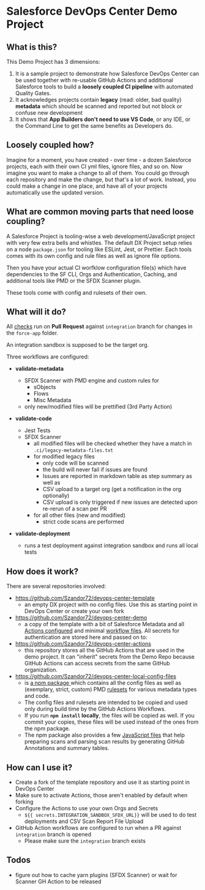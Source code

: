 # Salesforce DevOps Center Demo Project

## What is this?

This Demo Project has 3 dimensions:

1. It is a sample project to demonstrate how Salesforce DevOps Center can be used together with
   re-usable GitHub Actions and additional Salesforce tools to build a **loosely coupled **CI**
   pipeline** with automated Quality Gates.
2. It acknowledges projects contain **legacy** (read: older, bad quality) **metadata** which should be scanned and reported but not block or confuse new development   
3. It shows that **App Builders don't need to use VS Code**, or any IDE, or the Command Line to get the same benefits as Developers do.

## Loosely coupled how?

Imagine for a moment, you have created - over time - a dozen Salesforce projects, each with their
own CI yml files, ignore files, and so on. Now imagine you want to make a change to all of them. You
could go through each repository and make the change, but that's a lot of work. Instead, you could
make a change in one place, and have all of your projects automatically use the updated version.

## What are common moving parts that need loose coupling?

A Salesforce Project is tooling-wise a web development/JavaScript project with very few extra bells
and whistles. The default DX Project setup relies on a node `package.json` for tooling like ESLint,
Jest, or Prettier. Each tools comes with its own config and rule files as well as ignore file
options.

Then you have your actual CI worfklow configuration file(s) which have dependencies to the SF CLI,
Orgs and Authentication, Caching, and additional tools like PMD or the SFDX Scanner plugin.

These tools come with config and rulesets of their own.

## What will it do?

All [checks](https://github.com/Szandor72/devops-center-demo/actions) run on **Pull Request**
against `integration` branch for changes in the `force-app` folder.

An integration sandbox is supposed to be the target org.

Three workflows are configured:

- **validate-metadata**

  - SFDX Scanner with PMD engine and custom rules for
    - sObjects
    - Flows
    - Misc Metadata
  - only new/modified files will be prettified (3rd Party Action)

- **validate-code**

  - Jest Tests
  - SFDX Scanner
    - all modified files will be checked whether they have a match in
      `.ci/legacy-metadata-files.txt`
    - for modified legacy files
      - only code will be scanned
      - the build will never fail if issues are found
      - Issues are reported in markdown table as step summary as well as
      - CSV upload to a target org (get a notification in the org optionally)
      - CSV upload is only triggered if new issues are detected upon re-rerun of a scan per
        PR
    - for all other files (new and modified)
      - strict code scans are performed

- **validate-deployment**

  - runs a test deployment against integration sandbox and runs all local tests

## How does it work?

There are several repositories involved:

- https://github.com/Szandor72/devops-center-template
  - an empty DX project with no config files. Use this as starting point in DevOps Center or
    create your own fork
- https://github.com/Szandor72/devops-center-demo
  - a copy of the template with a bit of Salesforce Metadata and all
    [Actions configured](https://github.com/Szandor72/devops-center-demo/actions) and minimal
    [workflow files](https://github.com/Szandor72/devops-center-demo/tree/main/.github/workflows).
    All secrets for authentication are stored here and passed on to:
- https://github.com/Szandor72/devops-center-actions
  - this repository stores all the GitHub Actions that are used in the demo project. It can
    "inherit" secrets from the Demo Repo because GitHub Actions can access secrets from the same
    GitHub organization.
- https://github.com/Szandor72/devops-center-local-config-files
  - is [a npm package ](https://www.npmjs.com/package/devops-center-local-config-files) which
    contains all the config files as well as (exemplary, strict, custom) PMD
    [rulesets](https://github.com/Szandor72/devops-center-local-config-files/tree/main/pmd-rulesets)
    for various metadata types and code.
  - The config files and rulesets are intended to be copied and used only during build time by
    the GitHub Actions Workflows.
  - If you run **`npm install` locally**, the files will be copied as well. If you commit your
    copies, these files will be used instead of the ones from the npm package.
  - The npm package also provides a few
    [JavaScript files](https://github.com/Szandor72/devops-center-local-config-files/tree/main/ci-scripts)
    that help preparing scans and parsing scan results by generating GitHub Annotations and
    summary tables.

## How can I use it?

- Create a fork of the template repository and use it as starting point in DevOps Center
- Make sure to activate Actions, those aren't enabled by default when forking
- Configure the Actions to use your own Orgs and Secrets
  - `${{ secrets.INTEGRATION_SANDBOX_SFDX_URL}}` will be used to do test deployments and CSV Scan Report File Upload
- GitHub Action workflows are configured to run when a PR against `integration` branch is opened
  - Please make sure the `integration` branch exists

## Todos

- figure out how to cache yarn plugins (SFDX Scanner) or wait for Scanner GH Action to be released
